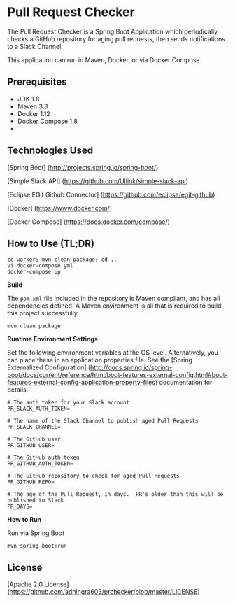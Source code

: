 # Pull Request Checker
The Pull Request Checker is a Spring Boot Application which periodically checks a GitHub repository for aging pull requests, then sends notifications to a Slack Channel.

This application can run in Maven, Docker, or via Docker Compose.

## Prerequisites
- JDK 1.8
- Maven 3.3
- Docker 1.12
- Docker Compose 1.8
- 
## Technologies Used
[Spring Boot] (http://projects.spring.io/spring-boot/)

[Simple Slack API] (https://github.com/Ullink/simple-slack-api)

[Eclipse EGit Github Connector] (https://github.com/eclipse/egit-github)

[Docker] (https://www.docker.com/)

[Docker Compose] (https://docs.docker.com/compose/)

## How to Use (TL;DR)
```
cd worker; mvn clean package; cd ..
vi docker-compose.yml
docker-compose up
```

**Build**

The `pom.xml` file included in the repository is Maven compliant, and has all dependencies defined.  A Maven environment is all that is required to build this project successfully.
```
mvn clean package
```
**Runtime Environment Settings**

Set the following environment variables at the OS level.  Alternatively, you can place these in an application.properties file.  See the [Spring Externalized Configuration] (http://docs.spring.io/spring-boot/docs/current/reference/html/boot-features-external-config.html#boot-features-external-config-application-property-files) documentation for details.
```
# The auth token for your Slack account
PR_SLACK_AUTH_TOKEN=

# The name of the Slack Channel to publish aged Pull Requests
PR_SLACK_CHANNEL=

# The GitHub user
PR_GITHUB_USER=

# The GitHub auth token
PR_GITHUB_AUTH_TOKEN=

# The GitHub repository to check for aged Pull Requests
PR_GITHUB_REPO=

# The age of the Pull Request, in days.  PR's older than this will be published to Slack
PR_DAYS=
```
**How to Run**

Run via Spring Boot
```
mvn spring-boot:run
```
## License
[Apache 2.0 License] (https://github.com/adhingra603/prchecker/blob/master/LICENSE)
